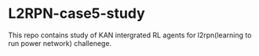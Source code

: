 # L2RPN-case5-study
This repo contains study of KAN intergrated RL agents for l2rpn(learning to run power network) challenege.
